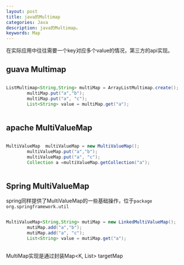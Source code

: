 ```yaml
---
layout: post
title: java的Multimap 
categories: Java
description: java的Multimap。
keywords: Map
---
```


在实际应用中往往需要一个key对应多个value的情况，第三方的api实现。


## guava Multimap


```java

ListMultimap<String,String> multiMap = ArrayListMultimap.create();
        multiMap.put("a","b");
        multiMap.put("a", "c");
        List<String> value = multiMap.get("a");
                
```


## apache MultiValueMap

  
```java

MultiValueMap  multiValueMap = new MultiValueMap();
        multiValueMap.put("a","b");
        multiValueMap.put("a", "c");
        Collection a =multiValueMap.getCollection("a");
        
```

## Spring MultiValueMap


spring同样提供了MultiValueMap的一些基础操作，位于`package org.springframework.util`

```java

MultiValueMap<String,String> mutiMap = new LinkedMultiValueMap();
        mutiMap.add("a","b");
        mutiMap.add("a", "c");
        List<String> value = mutiMap.get("a");
        
```

MultiMap实现是通过封装Map<K, List<V>> targetMap






